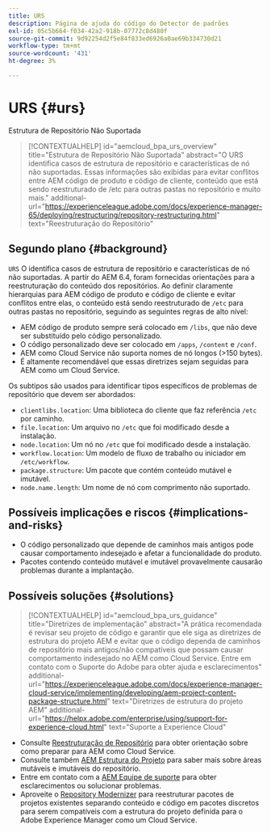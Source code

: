 ```yaml
---
title: URS
description: Página de ajuda do código do Detector de padrões
exl-id: 05c5b664-f034-42a2-918b-07772c8d480f
source-git-commit: 9d92254d2f5e84f833ed6926a0ae69b334730d21
workflow-type: tm+mt
source-wordcount: '431'
ht-degree: 3%

---
```


# URS {#urs}

Estrutura de Repositório Não Suportada

>[!CONTEXTUALHELP]
>id="aemcloud_bpa_urs_overview"
>title="Estrutura de Repositório Não Suportada"
>abstract="O URS identifica casos de estrutura de repositório e características de nó não suportadas. Essas informações são exibidas para evitar conflitos entre AEM código de produto e código de cliente, conteúdo que está sendo reestruturado de /etc para outras pastas no repositório e muito mais."
>additional-url="https://experienceleague.adobe.com/docs/experience-manager-65/deploying/restructuring/repository-restructuring.html" text="Reestruturação do Repositório"

## Segundo plano {#background}

`URS` O identifica casos de estrutura de repositório e características de nó não suportadas. A partir do AEM 6.4, foram fornecidas orientações para a reestruturação do conteúdo dos repositórios. Ao definir claramente hierarquias para AEM código de produto e código de cliente e evitar conflitos entre elas, o conteúdo está sendo reestruturado de `/etc` para outras pastas no repositório, seguindo as seguintes regras de alto nível:

* AEM código de produto sempre será colocado em `/libs`, que não deve ser substituído pelo código personalizado.
* O código personalizado deve ser colocado em `/apps`, `/content` e `/conf`.
* AEM como Cloud Service não suporta nomes de nó longos (>150 bytes).
* É altamente recomendável que essas diretrizes sejam seguidas para AEM como um Cloud Service.

Os subtipos são usados para identificar tipos específicos de problemas de repositório que devem ser abordados:
* `clientlibs.location`: Uma biblioteca do cliente que faz referência  `/etc` por caminho.
* `file.location`: Um arquivo no  `/etc` que foi modificado desde a instalação.
* `node.location`: Um nó no  `/etc` que foi modificado desde a instalação.
* `workflow.location`: Um modelo de fluxo de trabalho ou iniciador em  `/etc/workflow`.
* `package.structure`: Um pacote que contém conteúdo mutável e imutável.
* `node.name.length`: Um nome de nó com comprimento não suportado.

## Possíveis implicações e riscos {#implications-and-risks}

* O código personalizado que depende de caminhos mais antigos pode causar comportamento indesejado e afetar a funcionalidade do produto.
* Pacotes contendo conteúdo mutável e imutável provavelmente causarão problemas durante a implantação.

## Possíveis soluções {#solutions}

>[!CONTEXTUALHELP]
>id="aemcloud_bpa_urs_guidance"
>title="Diretrizes de implementação"
>abstract="A prática recomendada é revisar seu projeto de código e garantir que ele siga as diretrizes de estrutura do projeto AEM e evitar que o código dependa de caminhos de repositório mais antigos/não compatíveis que possam causar comportamento indesejado no AEM como Cloud Service. Entre em contato com o Suporte do Adobe para obter ajuda e esclarecimentos"
>additional-url="https://experienceleague.adobe.com/docs/experience-manager-cloud-service/implementing/developing/aem-project-content-package-structure.html" text="Diretrizes de estrutura do projeto AEM"
>additional-url="https://helpx.adobe.com/enterprise/using/support-for-experience-cloud.html" text="Suporte a Experience Cloud"

* Consulte [Reestruturação de Repositório](https://experienceleague.adobe.com/docs/experience-manager-65/deploying/restructuring/repository-restructuring.html) para obter orientação sobre como preparar para AEM como Cloud Service.
* Consulte também [AEM Estrutura do Projeto](https://experienceleague.adobe.com/docs/experience-manager-cloud-service/implementing/developing/aem-project-content-package-structure.html?lang=pt-BR) para saber mais sobre áreas mutáveis e imutáveis do repositório.
* Entre em contato com a [AEM Equipe de suporte](https://helpx.adobe.com/enterprise/using/support-for-experience-cloud.html) para obter esclarecimentos ou solucionar problemas.
* Aproveite o [Repository Modernizer](https://experienceleague.adobe.com/docs/experience-manager-cloud-service/moving/refactoring-tools/repo-modernizer.html#refactoring-tools) para reestruturar pacotes de projetos existentes separando conteúdo e código em pacotes discretos para serem compatíveis com a estrutura do projeto definida para o Adobe Experience Manager como um Cloud Service.
